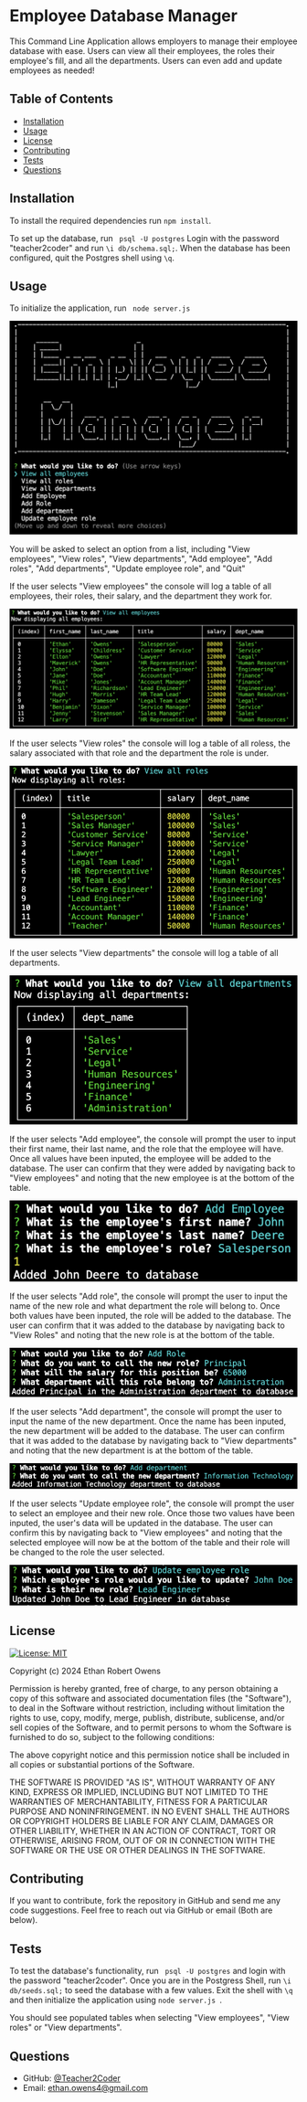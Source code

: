 # Employee Database Manager
This Command Line Application allows employers to manage their employee database with ease. Users can view all their employees, the roles their employee's fill, and all the departments. Users can even add and update employees as needed!
 
## Table of Contents
* [Installation](#installation)
* [Usage](#usage)
* [License](#license)
* [Contributing](#contributing)
* [Tests](#tests)
* [Questions](#questions)
 
## Installation
To install the required dependencies run ``` npm install ```.

To set up the database, run ``` psql -U postgres``` Login with the password "teacher2coder" and run ```\i db/schema.sql;```. When the database has been configured, quit the Postgres shell using ```\q```.

## Usage
To initialize the application, run ``` node server.js```

![Main Menu](./assets/main-menu.png)

You will be asked to select an option from a list, including "View employees", "View roles", "View departments", "Add employee", "Add roles", "Add departments", "Update employee role", and "Quit"

If the user selects "View employees" the console will log a table of all employees, their roles, their salary, and the department they work for.

![View Employees](./assets/employees.png)

If the user selects "View roles" the console will log a table of all roless, the salary associated with that role and the department the role is under.

![View Roles](./assets/roles.png)

If the user selects "View departments" the console will log a table of all departments.

![View Depts](./assets/depts.png)

If the user selects "Add employee", the console will prompt the user to input their first name, their last name, and the role that the employee will have. Once all values have been inputed, the employee will be added to the database. The user can confirm that they were added by navigating back to "View employees" and noting that the new employee is at the bottom of the table.

![Add employee](./assets/add-employee.png)

If the user selects "Add role", the console will prompt the user to input the name of the new role and what department the role will belong to. Once both values have been inputed, the role will be added to the database. The user can confirm that it was added to the database by navigating back to "View Roles" and noting that the new role is at the bottom of the table.

![Add role](./assets/add-role.png)

If the user selects "Add department", the console will prompt the user to input the name of the new department. Once the name has been inputed, the new department will be added to the database. The user can confirm that it was added to the database by navigating back to "View departments" and noting that the new department is at the bottom of the table.

![Add dept](./assets/add-dept.png)

If the user selects "Update employee role", the console will prompt the user to select an employee and their new role. Once those two values have been inputed, the user's data will be updated in the database. The user can confirm this by navigating back to "View employees" and noting that the selected employee will now be at the bottom of the table and their role will be changed to the role the user selected.

![Update role](./assets/update.png)

## License
[![License: MIT](https://img.shields.io/badge/License-MIT-yellow.svg)](https://opensource.org/licenses/MIT)

Copyright (c) 2024 Ethan Robert Owens

Permission is hereby granted, free of charge, to any person obtaining a copy of this software and associated documentation files (the "Software"), to deal in the Software without restriction, including without limitation the rights to use, copy, modify, merge, publish, distribute, sublicense, and/or sell copies of the Software, and to permit persons to whom the Software is furnished to do so, subject to the following conditions:

The above copyright notice and this permission notice shall be included in all copies or substantial portions of the Software.

THE SOFTWARE IS PROVIDED "AS IS", WITHOUT WARRANTY OF ANY KIND, EXPRESS OR IMPLIED, INCLUDING BUT NOT LIMITED TO THE WARRANTIES OF MERCHANTABILITY, FITNESS FOR A PARTICULAR PURPOSE AND NONINFRINGEMENT. IN NO EVENT SHALL THE AUTHORS OR COPYRIGHT HOLDERS BE LIABLE FOR ANY CLAIM, DAMAGES OR OTHER
LIABILITY, WHETHER IN AN ACTION OF CONTRACT, TORT OR OTHERWISE, ARISING FROM, OUT OF OR IN CONNECTION WITH THE SOFTWARE OR THE USE OR OTHER DEALINGS IN THE SOFTWARE.

## Contributing
If you want to contribute, fork the repository in GitHub and send me any code suggestions. Feel free to reach out via GitHub or email (Both are below).
 
## Tests
To test the database's functionality, run ``` psql -U postgres``` and login with the password "teacher2coder". Once you are in the Postgress Shell, run ``` \i db/seeds.sql; ``` to seed the database with a few values. Exit the shell with ``` \q ``` and then initialize the application using ```node server.js ```.

You should see populated tables when selecting "View employees", "View roles" or "View departments".
 
## Questions
* GitHub: [@Teacher2Coder](https://www.github.com/Teacher2Coder)
* Email: ethan.owens4@gmail.com